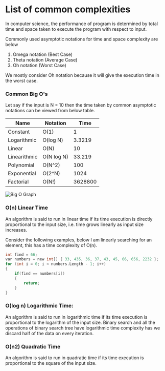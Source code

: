 # List of common complexities

In computer science, the performance of program is determined by total time and space taken to execute the program with respect to input.

Commonly used asymptotic notations for time and space complexity are below

1. Omega notation (Best Case)
2. Theta notation (Average Case)
3. Oh notation (Worst Case)

We mostly consider Oh notation because it will give the execution time in the worst case.

### Common Big O's

Let say if the input is N = 10 then the time taken by common asymptotic notations can be viewed from below table.

| Name         | Notation   | Time    |
| ------------ | ---------- | ------- |
| Constant     | O(1)       | 1       |
| Logarithmic  | O(log N)   | 3.3219  |
| Linear       | O(N)       | 10      |
| Linearithmic | O(N log N) | 33.219  |
| Polynomial   | O(N^2)     | 100     |
| Exponential  | O(2^N)     | 1024    |
| Factorial    | O(N!)      | 3628800 |

![Big O Graph](https://i.stack.imgur.com/WcBRI.png)

### O(n) Linear Time

An algorithm is said to run in linear time if its time execution is directly proportional to the input size, i.e. time grows linearly as input size increases.

Consider the following examples, below I am linearly searching for an element, this has a time complexity of O(n).

```c
int find = 66;
var numbers = new int[] { 33, 435, 36, 37, 43, 45, 66, 656, 2232 };
for (int i = 0; i < numbers.Length - 1; i++)
{
    if(find == numbers[i])
    {
        return;
    }
}
```

### O(log n) Logarithmic Time:

An algorithm is said to run in logarithmic time if its time execution is proportional to the logarithm of the input size. Binary search and all the operations of binary search tree have logarithmic time complexity has we discard half of the data on every iteration.

### O(n2) Quadratic Time

An algorithm is said to run in quadratic time if its time execution is proportional to the square of the input size.
